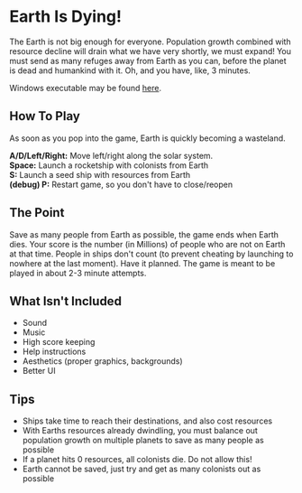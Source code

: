 # Earth Is Dying!

The Earth is not big enough for everyone. Population growth combined with resource decline will drain what we have very shortly, we must expand! You must send as many refuges away from Earth as you can, before the planet is dead and humankind with it. Oh, and you have, like, 3 minutes.

Windows executable may be found [here](http://dl.dropbox.com/u/56192083/EarthIsDying.zip).

## How To Play
As soon as you pop into the game, Earth is quickly becoming a wasteland. 

**A/D/Left/Right:** Move left/right along the solar system.  
**Space:** Launch a rocketship with colonists from Earth  
**S:** Launch a seed ship with resources from Earth  
**(debug) P:** Restart game, so you don't have to close/reopen

## The Point
Save as many people from Earth as possible, the game ends when Earth dies. Your score is the number (in Millions) of people who are not on Earth at that time. People in ships don't count (to prevent cheating by launching to nowhere at the last moment). Have it planned. The game is meant to be played in about 2-3 minute attempts. 

## What Isn't Included
* Sound
* Music
* High score keeping
* Help instructions 
* Aesthetics (proper graphics, backgrounds)
* Better UI

## Tips
* Ships take time to reach their destinations, and also cost resources
* With Earths resources already dwindling, you must balance out population growth on multiple planets to save as many people as possible
* If a planet hits 0 resources, all colonists die. Do not allow this!
* Earth cannot be saved, just try and get as many colonists out as possible